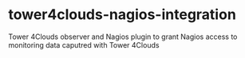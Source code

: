 # tower4clouds-nagios-integration
Tower 4Clouds observer and Nagios plugin to grant Nagios access to monitoring data caputred with Tower 4Clouds
